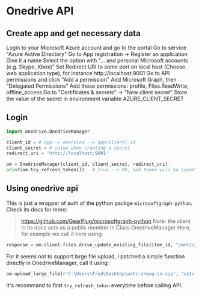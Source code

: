 # Onedrive API
## Create app and get necessary data
Login to your Microsoft Azure account and go to the portal
Go to service "Azure Active Directory"
Go to App registration -> Register an application
    Give it a name
    Select the option with "... and personal Microsoft accounts (e.g. Skype, Xbox)"
     Set Redirect URI to some port on local host (Choose web application type), for instance http://localhost:9001
Go to API permissions and click "Add a permission"
    Add Microsoft Graph, then "Delegated Permissions"
    Add these permissions: profile, Files.ReadWrite, offline_access
Go to "Certificates & secrets" -> "New client secret"
    Store the value of the secret in environment variable AZURE_CLIENT_SECRET

## Login
```python
import onedrive.OnedriveManager

client_id = # app--> overview --> app(client) id
client_secret = # value when creating a secret
redirect_uri = 'http://localhost:9001'

om = OnedriveManager(client_id, client_secret, redirect_uri)
print(om.try_refresh_token())   # true --> OK, and token will be saved locally for future use.
```

## Using onedrive api
This is just a wrapper of auth of the python packge `microsoftgraph-python`. Check its docs for more:
> https://github.com/GearPlug/microsoftgraph-python
Note: the client in its docs acts as a public member in Class OnedriveManager Here, for example we call it here using:
```python
response = om.client.files.drive_update_existing_file(item_id, "/mnt/c/Users/i/Downloads/image2.jpg")
```

For it seems not to support large file upload, I patched a simple function directly in OnedriveManager, call it using:
```python
om.upload_large_file(r'C:\Users\Fred\Desktop\ustc-zheng-cn.zip', 'ustc-zheng-cn.zip')
```

It's recommand to first `try_refresh_token` everytime before calling API.


